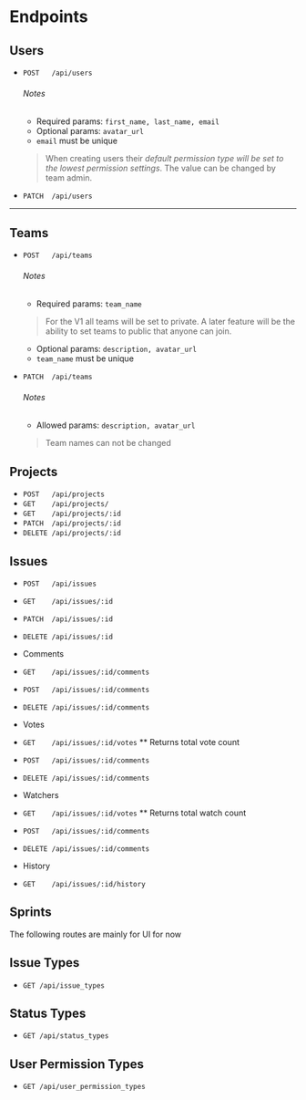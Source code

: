 # Endpoints

<!--
## Sign up
- POST /users { firstname, lastname, email, password_digest}
- POST /sessions

## Create or Join Team
If creating a new team
- POST /teams {teamname, description, image_avatar, private}
- POST /users_teams {user_id, team_id, user_permission_type_id}

If joining a public team
- POST /users_teams {user_id, team_id, status, user_permission_type_id}
  - Default permission type will be set to lowest access
  - Status will be set to ACTIVE

If joining a private team
- POST /users_teams {user_id, team_id, status, user_permission_type_id}
  - Status will be set to PENDING and team owner can approve application


## Dashboard
- GET /projects
- GET /issues (Specifically issues assigned to user)
 -->


## Users
- `POST   /api/users`
  ###### Notes
  - Required params: `first_name, last_name, email`
  - Optional params: `avatar_url`
  - `email` must be unique
  > When creating users their *default permission type will be set to the lowest
  permission settings*. The value can be changed by team admin.

- `PATCH  /api/users`
___

## Teams
- `POST   /api/teams`  
  ###### Notes
  - Required params: `team_name`
  > For the V1 all teams will be set to private. A later feature will be the ability to set teams to public that anyone can join.
  - Optional params: `description, avatar_url`
  - `team_name` must be unique


- `PATCH  /api/teams`
  ###### Notes
  - Allowed params: `description, avatar_url`
  > Team names can not be changed


## Projects
- `POST   /api/projects`
- `GET    /api/projects/`
- `GET    /api/projects/:id`
- `PATCH  /api/projects/:id`
- `DELETE /api/projects/:id`

## Issues
- `POST   /api/issues`
- `GET    /api/issues/:id`
- `PATCH  /api/issues/:id`
- `DELETE /api/issues/:id`

- Comments
- `GET    /api/issues/:id/comments`
- `POST   /api/issues/:id/comments`
- `DELETE /api/issues/:id/comments`

- Votes
- `GET    /api/issues/:id/votes` ** Returns total vote count
- `POST   /api/issues/:id/comments`
- `DELETE /api/issues/:id/comments`

- Watchers
- `GET    /api/issues/:id/votes` ** Returns total watch count
- `POST   /api/issues/:id/comments`
- `DELETE /api/issues/:id/comments`

- History
- `GET    /api/issues/:id/history`

## Sprints





The following routes are mainly for UI for now
## Issue Types
- `GET /api/issue_types`

## Status Types
- `GET /api/status_types`

## User Permission Types
- `GET /api/user_permission_types`
